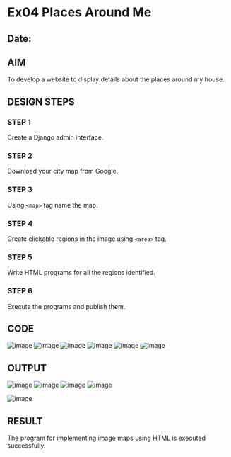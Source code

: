 # Ex04 Places Around Me
## Date: 

## AIM
To develop a website to display details about the places around my house.

## DESIGN STEPS

### STEP 1
Create a Django admin interface.

### STEP 2
Download your city map from Google.

### STEP 3
Using ```<map>``` tag name the map.

### STEP 4
Create clickable regions in the image using ```<area>``` tag.

### STEP 5
Write HTML programs for all the regions identified.

### STEP 6
Execute the programs and publish them.

## CODE
![image](https://github.com/Anjana2205/NearMe/assets/144869446/1ff27692-48d6-4b10-ba7a-32ecc9c97e7d)
![image](https://github.com/Anjana2205/NearMe/assets/144869446/94ec64b8-13a4-4925-9879-d68b65afb8cd)
![image](https://github.com/Anjana2205/NearMe/assets/144869446/16ffc089-e37a-4d5c-b18b-062a444e324a)
![image](https://github.com/Anjana2205/NearMe/assets/144869446/096664b7-dc70-44c4-b5c6-1bda4ead38b2)
![image](https://github.com/Anjana2205/NearMe/assets/144869446/159871f4-97d2-4e0d-84b2-a3832d56fff9)
![image](https://github.com/Anjana2205/NearMe/assets/144869446/3cc6c596-6dbc-4876-8a09-ebef3b5bb980)







## OUTPUT
![image](https://github.com/Anjana2205/NearMe/assets/144869446/01a27b2a-2f5e-4384-8517-91b0889c1bfe)
![image](https://github.com/Anjana2205/NearMe/assets/144869446/5a75076a-a520-49b3-a0f5-4021d0aa428f)
![image](https://github.com/Anjana2205/NearMe/assets/144869446/74d9057f-0248-4cb1-93a8-010a72b2d21e)
![image](https://github.com/Anjana2205/NearMe/assets/144869446/0bd9496e-b892-40b1-9102-6b59567425ab)

![image](https://github.com/Anjana2205/NearMe/assets/144869446/52fc24bf-2c7f-4496-b60b-7b6b5bcac178)















## RESULT
The program for implementing image maps using HTML is executed successfully.
